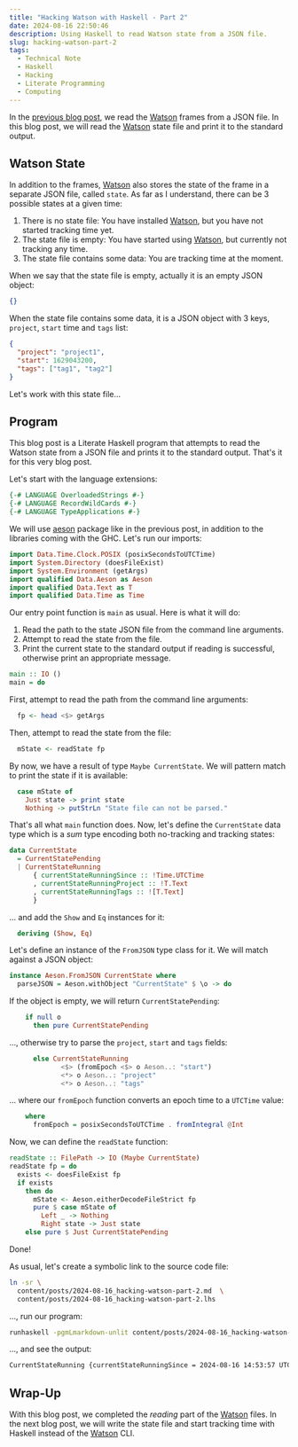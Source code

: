 ```yaml
---
title: "Hacking Watson with Haskell - Part 2"
date: 2024-08-16 22:50:46
description: Using Haskell to read Watson state from a JSON file.
slug: hacking-watson-part-2
tags:
  - Technical Note
  - Haskell
  - Hacking
  - Literate Programming
  - Computing
---
```


In the [previous blog post], we read the [Watson] frames from a JSON file. In
this blog post, we will read the [Watson] state file and print it to the
standard output.

<!--more-->

## Watson State

In addition to the frames, [Watson] also stores the state of the frame in a
separate JSON file, called `state`. As far as I understand, there can be 3
possible states at a given time:

1. There is no state file: You have installed [Watson], but you have not started
   tracking time yet.
2. The state file is empty: You have started using [Watson], but currently not
   tracking any time.
3. The state file contains some data: You are tracking time at the moment.

When we say that the state file is empty, actually it is an empty JSON object:

```json
{}
```

When the state file contains some data, it is a JSON object with 3 keys,
`project`, `start` time and `tags` list:

```json
{
  "project": "project1",
  "start": 1629043200,
  "tags": ["tag1", "tag2"]
}
```

Let's work with this state file...

## Program

This blog post is a Literate Haskell program that attempts to read the Watson
state from a JSON file and prints it to the standard output. That's it for this
very blog post.

Let's start with the language extensions:

```haskell
{-# LANGUAGE OverloadedStrings #-}
{-# LANGUAGE RecordWildCards #-}
{-# LANGUAGE TypeApplications #-}
```

We will use [aeson] package like in the previous post, in addition to the
libraries coming with the GHC. Let's run our imports:

```haskell
import Data.Time.Clock.POSIX (posixSecondsToUTCTime)
import System.Directory (doesFileExist)
import System.Environment (getArgs)
import qualified Data.Aeson as Aeson
import qualified Data.Text as T
import qualified Data.Time as Time
```

Our entry point function is `main` as usual. Here is what it will do:

1. Read the path to the state JSON file from the command line arguments.
2. Attempt to read the state from the file.
3. Print the current state to the standard output if reading is successful,
   otherwise print an appropriate message.

```haskell
main :: IO ()
main = do
```

First, attempt to read the path from the command line arguments:

```haskell
  fp <- head <$> getArgs
```

Then, attempt to read the state from the file:

```haskell
  mState <- readState fp
```

By now, we have a result of type `Maybe CurrentState`. We will pattern match to
print the state if it is available:

```haskell
  case mState of
    Just state -> print state
    Nothing -> putStrLn "State file can not be parsed."
```

That's all what `main` function does. Now, let's define the `CurrentState` data
type which is a _sum_ type encoding both no-tracking and tracking states:

```haskell
data CurrentState
  = CurrentStatePending
  | CurrentStateRunning
      { currentStateRunningSince :: !Time.UTCTime
      , currentStateRunningProject :: !T.Text
      , currentStateRunningTags :: ![T.Text]
      }
```

... and add the `Show` and `Eq` instances for it:

```haskell
  deriving (Show, Eq)
```

Let's define an instance of the `FromJSON` type class for it. We will match
against a JSON object:

```haskell
instance Aeson.FromJSON CurrentState where
  parseJSON = Aeson.withObject "CurrentState" $ \o -> do
```

If the object is empty, we will return `CurrentStatePending`:

```haskell
    if null o
      then pure CurrentStatePending
```

..., otherwise try to parse the `project`, `start` and `tags` fields:

```haskell
      else CurrentStateRunning
             <$> (fromEpoch <$> o Aeson..: "start")
             <*> o Aeson..: "project"
             <*> o Aeson..: "tags"
```

... where our `fromEpoch` function converts an epoch time to a `UTCTime` value:

```haskell
    where
      fromEpoch = posixSecondsToUTCTime . fromIntegral @Int
```

Now, we can define the `readState` function:

```haskell
readState :: FilePath -> IO (Maybe CurrentState)
readState fp = do
  exists <- doesFileExist fp
  if exists
    then do
      mState <- Aeson.eitherDecodeFileStrict fp
      pure $ case mState of
        Left _ -> Nothing
        Right state -> Just state
    else pure $ Just CurrentStatePending
```

Done!

As usual, let's create a symbolic link to the source code file:

```sh
ln -sr \
  content/posts/2024-08-16_hacking-watson-part-2.md  \
  content/posts/2024-08-16_hacking-watson-part-2.lhs
```

..., run our program:

```sh
runhaskell -pgmLmarkdown-unlit content/posts/2024-08-16_hacking-watson-part-2.lhs ~/.config/watson/state
```

..., and see the output:

```txt
CurrentStateRunning {currentStateRunningSince = 2024-08-16 14:53:57 UTC, currentStateRunningProject = "vst", currentStateRunningTags = ["gh:vst/www.thenegation.com"]}
```

## Wrap-Up

With this blog post, we completed the _reading_ part of the [Watson] files. In
the next blog post, we will write the state file and start tracking time with
Haskell instead of the [Watson] CLI.

<!-- REFERENCES -->

[Watson]: http://tailordev.github.io/Watson/
[aeson]: https://hackage.haskell.org/package/aeson
[previous blog post]: /posts/hacking-watson-with-haskell-part-1/
